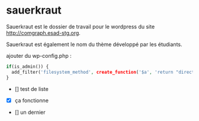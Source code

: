 sauerkraut
==========

Sauerkraut est le dossier de travail pour le wordpress du site http://comgraph.esad-stg.org.

Sauerkraut est également le nom du thème développé par les étudiants.


ajouter du wp-config.php :
```php
if(is_admin()) {
  add_filter('filesystem_method', create_function('$a', 'return "direct";' )); define( 'FS_CHMOD_DIR', 0751 );
}
```

- [] test de liste
- [x] ça fonctionne
- [] un dernier
